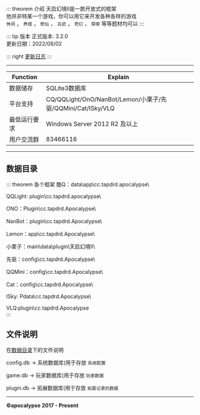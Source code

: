 ::: theorem 介绍
天启幻境II是一款开放式的框架<br>
他并非特某一个游戏，你可以用它来开发各种各样的游戏<br>
`休闲` ， `养成` ， `修仙` ， `古武` ， `奇幻` ， `探索` 等等题材均可以
:::

::: tip 版本
正式版本: 3.2.0  
更新日期：2022/08/02<br>

::: right
[更新日志](../update/)
:::

*****
|   Function |  Explain  |
| --- | --- |
|  数据储存  |  SQLite3数据库  |
|  平台支持  |  CQ/QQLight/OnO/NanBot/Lemon/小栗子/先驱/QQMini/Cat/ISky/VLQ|
|  最低运行要求  |  Windows Server 2012 R2 及以上|
|  用户交流群  |  83466116|
*****

## 数据目录

::: theorem 各个框架
酷Q：data\app\cc.tapdrd.apocalypse\

QQLight: plugin\cc.tapdrd.apocalypse\

ONO：Plugin\cc.tapdrd.Apocalypse\

NanBot：plugin\cc.tapdrd.Apocalypse\

Lemon：app\cc.tapdrd.Apocalypse\

小栗子：main\data\plugin\天启幻境II\

先驱：config\cc.tapdrd.Apocalypse\

QQMini：config\cc.tapdrd.Apocalypse\

Cat：config\cc.tapdrd.Apocalypse\

ISky: Pdata\cc.tapdrd.Apocalypse\

VLQ:plugin\cc.tapdrd.Apocalypse\
:::

## 文件说明

在[数据目录](#数据目录)下的文件说明

config.db   -> 系统数据库(用于存放 `系统配置`

game.db     -> 玩家数据库(用于存放 `玩家数据`

plugin.db   -> 拓展数据库(用于存放 `拓展记录的数据`

---

**©apocalypse 2017 - Present**
